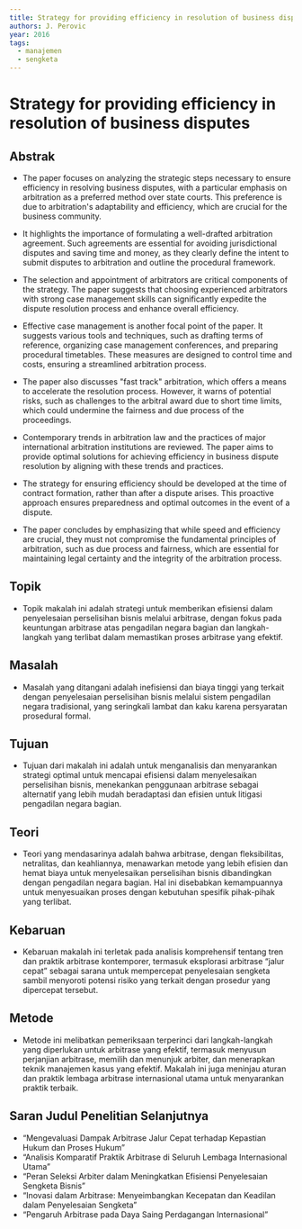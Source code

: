 ```yaml
---
title: Strategy for providing efficiency in resolution of business disputes
authors: J. Perovic
year: 2016
tags:
  - manajemen
  - sengketa
---
```


# Strategy for providing efficiency in resolution of business disputes

## Abstrak

- The paper focuses on analyzing the strategic steps necessary to ensure efficiency in resolving business disputes, with a particular emphasis on arbitration as a preferred method over state courts. This preference is due to arbitration's adaptability and efficiency, which are crucial for the business community.

- It highlights the importance of formulating a well-drafted arbitration agreement. Such agreements are essential for avoiding jurisdictional disputes and saving time and money, as they clearly define the intent to submit disputes to arbitration and outline the procedural framework.

- The selection and appointment of arbitrators are critical components of the strategy. The paper suggests that choosing experienced arbitrators with strong case management skills can significantly expedite the dispute resolution process and enhance overall efficiency.

- Effective case management is another focal point of the paper. It suggests various tools and techniques, such as drafting terms of reference, organizing case management conferences, and preparing procedural timetables. These measures are designed to control time and costs, ensuring a streamlined arbitration process.

- The paper also discusses "fast track" arbitration, which offers a means to accelerate the resolution process. However, it warns of potential risks, such as challenges to the arbitral award due to short time limits, which could undermine the fairness and due process of the proceedings.

- Contemporary trends in arbitration law and the practices of major international arbitration institutions are reviewed. The paper aims to provide optimal solutions for achieving efficiency in business dispute resolution by aligning with these trends and practices.

- The strategy for ensuring efficiency should be developed at the time of contract formation, rather than after a dispute arises. This proactive approach ensures preparedness and optimal outcomes in the event of a dispute.

- The paper concludes by emphasizing that while speed and efficiency are crucial, they must not compromise the fundamental principles of arbitration, such as due process and fairness, which are essential for maintaining legal certainty and the integrity of the arbitration process.

## Topik

- Topik makalah ini adalah strategi untuk memberikan efisiensi dalam penyelesaian perselisihan bisnis melalui arbitrase, dengan fokus pada keuntungan arbitrase atas pengadilan negara bagian dan langkah-langkah yang terlibat dalam memastikan proses arbitrase yang efektif.

## Masalah

- Masalah yang ditangani adalah inefisiensi dan biaya tinggi yang terkait dengan penyelesaian perselisihan bisnis melalui sistem pengadilan negara tradisional, yang seringkali lambat dan kaku karena persyaratan prosedural formal.

## Tujuan

- Tujuan dari makalah ini adalah untuk menganalisis dan menyarankan strategi optimal untuk mencapai efisiensi dalam menyelesaikan perselisihan bisnis, menekankan penggunaan arbitrase sebagai alternatif yang lebih mudah beradaptasi dan efisien untuk litigasi pengadilan negara bagian.

## Teori

- Teori yang mendasarinya adalah bahwa arbitrase, dengan fleksibilitas, netralitas, dan keahliannya, menawarkan metode yang lebih efisien dan hemat biaya untuk menyelesaikan perselisihan bisnis dibandingkan dengan pengadilan negara bagian. Hal ini disebabkan kemampuannya untuk menyesuaikan proses dengan kebutuhan spesifik pihak-pihak yang terlibat.

## Kebaruan

- Kebaruan makalah ini terletak pada analisis komprehensif tentang tren dan praktik arbitrase kontemporer, termasuk eksplorasi arbitrase “jalur cepat” sebagai sarana untuk mempercepat penyelesaian sengketa sambil menyoroti potensi risiko yang terkait dengan prosedur yang dipercepat tersebut.

## Metode

- Metode ini melibatkan pemeriksaan terperinci dari langkah-langkah yang diperlukan untuk arbitrase yang efektif, termasuk menyusun perjanjian arbitrase, memilih dan menunjuk arbiter, dan menerapkan teknik manajemen kasus yang efektif. Makalah ini juga meninjau aturan dan praktik lembaga arbitrase internasional utama untuk menyarankan praktik terbaik.

## Saran Judul Penelitian Selanjutnya

- “Mengevaluasi Dampak Arbitrase Jalur Cepat terhadap Kepastian Hukum dan Proses Hukum”
- “Analisis Komparatif Praktik Arbitrase di Seluruh Lembaga Internasional Utama”
- “Peran Seleksi Arbiter dalam Meningkatkan Efisiensi Penyelesaian Sengketa Bisnis”
- “Inovasi dalam Arbitrase: Menyeimbangkan Kecepatan dan Keadilan dalam Penyelesaian Sengketa”
- “Pengaruh Arbitrase pada Daya Saing Perdagangan Internasional”